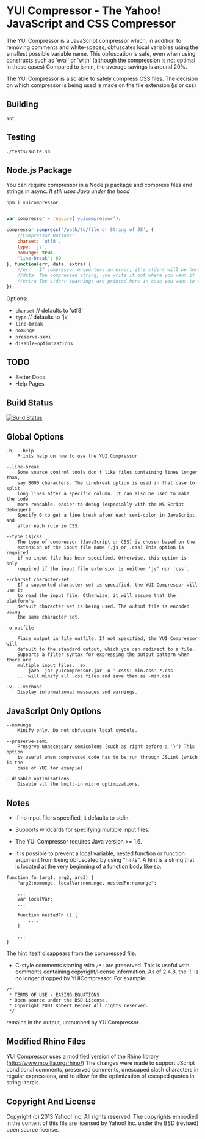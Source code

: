 YUI Compressor - The Yahoo! JavaScript and CSS Compressor
=========================================================

The YUI Compressor is a JavaScript compressor which, in addition to removing
comments and white-spaces, obfuscates local variables using the smallest
possible variable name. This obfuscation is safe, even when using constructs
such as 'eval' or 'with' (although the compression is not optimal in those
cases) Compared to jsmin, the average savings is around 20%.

The YUI Compressor is also able to safely compress CSS files. The decision
on which compressor is being used is made on the file extension (js or css)

Building
--------

    ant

Testing
-------

    ./tests/suite.sh


Node.js Package
---------------

You can require compressor in a Node.js package and compress files and strings in async.
_It still uses Java under the hood_

    npm i yuicompressor

```javascript

var compressor = require('yuicompressor');

compressor.compress('/path/to/file or String of JS', {
    //Compressor Options:
    charset: 'utf8',
    type: 'js',
    nomunge: true,
    'line-break': 80
}, function(err, data, extra) {
    //err   If compressor encounters an error, it's stderr will be here
    //data  The compressed string, you write it out where you want it
    //extra The stderr (warnings are printed here in case you want to echo them
});

```

Options:
* `charset` // defaults to 'utf8'
* `type` // defaults to 'js'
* `line-break`
* `nomunge`
* `preserve-semi`
* `disable-optimizations`


TODO
----

* Better Docs
* Help Pages

Build Status
------------

[![Build Status](https://secure.travis-ci.org/yui/yuicompressor.svg?branch=master)](http://travis-ci.org/yui/yuicompressor)


Global Options
--------------

    -h, --help
        Prints help on how to use the YUI Compressor

    --line-break
        Some source control tools don't like files containing lines longer than,
        say 8000 characters. The linebreak option is used in that case to split
        long lines after a specific column. It can also be used to make the code
        more readable, easier to debug (especially with the MS Script Debugger)
        Specify 0 to get a line break after each semi-colon in JavaScript, and
        after each rule in CSS.

    --type js|css
        The type of compressor (JavaScript or CSS) is chosen based on the
        extension of the input file name (.js or .css) This option is required
        if no input file has been specified. Otherwise, this option is only
        required if the input file extension is neither 'js' nor 'css'.

    --charset character-set
        If a supported character set is specified, the YUI Compressor will use it
        to read the input file. Otherwise, it will assume that the platform's
        default character set is being used. The output file is encoded using
        the same character set.

    -o outfile

        Place output in file outfile. If not specified, the YUI Compressor will
        default to the standard output, which you can redirect to a file.
        Supports a filter syntax for expressing the output pattern when there are
        multiple input files.  ex:
            java -jar yuicompressor.jar -o '.css$:-min.css' *.css
        ... will minify all .css files and save them as -min.css

    -v, --verbose
        Display informational messages and warnings.

JavaScript Only Options
-----------------------

    --nomunge
        Minify only. Do not obfuscate local symbols.

    --preserve-semi
        Preserve unnecessary semicolons (such as right before a '}') This option
        is useful when compressed code has to be run through JSLint (which is the
        case of YUI for example)

    --disable-optimizations
        Disable all the built-in micro optimizations.

Notes
-----

* If no input file is specified, it defaults to stdin.

* Supports wildcards for specifying multiple input files.

* The YUI Compressor requires Java version >= 1.6.

* It is possible to prevent a local variable, nested function or function
argument from being obfuscated by using "hints". A hint is a string that
is located at the very beginning of a function body like so:
    
```
function fn (arg1, arg2, arg3) {
    "arg2:nomunge, localVar:nomunge, nestedFn:nomunge";

    ...
    var localVar;
    ...

    function nestedFn () {
        ....
    }

    ...
}
```
The hint itself disappears from the compressed file.

* C-style comments starting with `/*!` are preserved. This is useful with
    comments containing copyright/license information. As of 2.4.8, the '!'
    is no longer dropped by YUICompressor. For example:

```
/*!
 * TERMS OF USE - EASING EQUATIONS
 * Open source under the BSD License.
 * Copyright 2001 Robert Penner All rights reserved.
 */
```

remains in the output, untouched by YUICompressor.

Modified Rhino Files
--------------------

YUI Compressor uses a modified version of the Rhino library
(http://www.mozilla.org/rhino/) The changes were made to support
JScript conditional comments, preserved comments, unescaped slash
characters in regular expressions, and to allow for the optimization
of escaped quotes in string literals.

Copyright And License
---------------------

Copyright (c) 2013 Yahoo! Inc.  All rights reserved.
The copyrights embodied in the content of this file are licensed
by Yahoo! Inc. under the BSD (revised) open source license.
